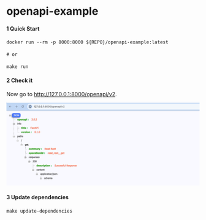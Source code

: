 # openapi-example

#### 1 Quick Start

```shell
docker run --rm -p 8000:8000 ${REPO}/openapi-example:latest

# or

make run
```


#### 2 Check it
Now go to http://127.0.0.1:8000/openapi/v2.

![](./doc/img/swagger.png)


#### 3 Update dependencies

```shell
make update-dependencies
```